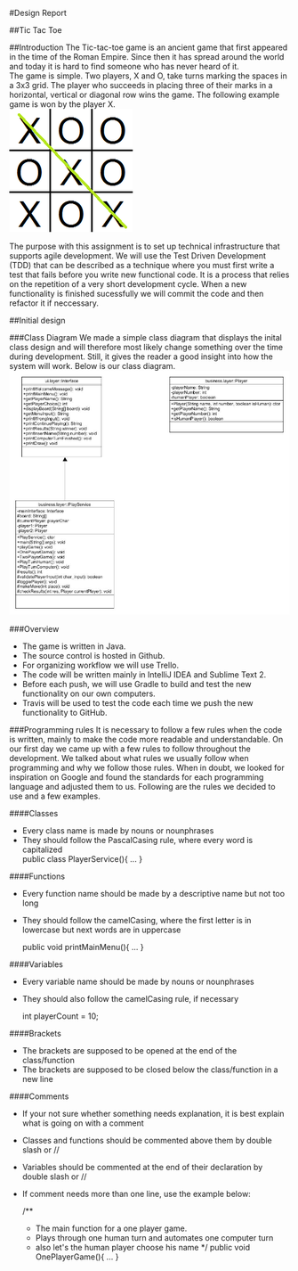 #Design Report

##Tic Tac Toe

##Introduction
The Tic-tac-toe game is an ancient game that first appeared in the time of the Roman Empire. Since then it has spread around the world and today it is hard to find someone 
who has never heard of it. <br />
The game is simple. Two players, X and O, take turns marking the spaces in a 3x3 grid. The player who succeeds in placing three of their marks in a horizontal, vertical or
diagonal row wins the game. The following example game is won by the player X.
<br />
![Tic-tac-toe example](/docs/mdfiles/X_wins.jpg)

The purpose with this assignment is to set up technical infrastructure that supports agile development. We will use the Test Driven Development (TDD) that can be described as 
a technique where you must first write a test that fails before you write new functional code. It is a process that relies on the repetition of a very short development cycle.
When a new functionality is finished sucessfully we will commit the code and then refactor it if neccessary.

##Initial design

###Class Diagram
We made a simple class diagram that displays the inital class design and will therefore most likely change something over the time during development. Still, it gives the reader 
a good insight into how the system will work. Below is our class diagram.
<br />
![Class diagram](/docs/mdfiles/ClassDiagram.jpg)

###Overview
 * The game is written in Java.
 * The source control is hosted in Github.
 * For organizing workflow we will use Trello.
 * The code will be written mainly in IntelliJ IDEA and Sublime Text 2. 
 * Before each push, we will use Gradle to build and test the new functionality on our own computers.
 * Travis will be used to test the code each time we push the new functionality to GitHub. 

###Programming rules
It is necessary to follow a few rules when the code is written, mainly to make the code more readable and understandable. On our first day we came up with a few rules to follow
throughout the development. We talked about what rules we usually follow when programming and why we follow those rules. When in doubt, we looked for inspiration on Google and
found the standards for each programming language and adjusted them to us.
Following are the rules we decided to use and a few examples.

####Classes
 * Every class name is made by nouns or nounphrases 
 * They should follow the PascalCasing rule, where every word is capitalized <br />    public class PlayerService(){
        ...
    }

####Functions
 * Every function name should be made by a descriptive name but not too long
 * They should follow the camelCasing, where the first letter is in lowercase but next words are in uppercase <br />

    public void printMainMenu(){
        ...
    }

####Variables
 * Every variable name should be made by nouns or nounphrases
 * They should also follow the camelCasing rule, if necessary <br />

    int playerCount = 10;

####Brackets
 * The brackets are supposed to be opened at the end of the class/function
 * The brackets are supposed to be closed below the class/function in a new line

####Comments
 * If your not sure whether something needs explanation, it is best explain what is going on with a comment
 * Classes and functions should be commented above them by double slash or //
 * Variables should be commented at the end of their declaration by double slash or //
 * If comment needs more than one line, use the example below: <br />

    /**
     * The main function for a one player game.
     * Plays through one human turn and automates one computer turn
     * also let's the human player choose his name
     */
    public void OnePlayerGame(){
        ...
    }
